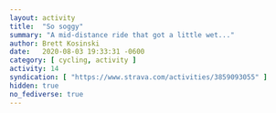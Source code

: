 ```yaml
---
layout: activity
title:  "So soggy"
summary: "A mid-distance ride that got a little wet..."
author: Brett Kosinski
date:   2020-08-03 19:33:31 -0600
category: [ cycling, activity ]
activity: 14
syndication: [ "https://www.strava.com/activities/3859093055" ]
hidden: true
no_fediverse: true
---
```


